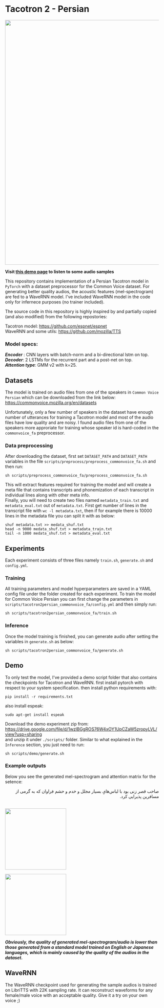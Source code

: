 # Tacotron 2 - Persian
<p align="center"><img src="assets/tacotron2persian.png" width="800"  />
</p>


<strong>Visit <a href="https://hamedhemati.github.io/Tacotron-2-Persian-Demo/">this demo page</a> to listen to some audio samples</strong>

This repository contains implementation of a Persian Tacotron model in `PyTorch` with a dataset preprocessor for the Common Voice dataset. For generating better quality audios, the acoustic features (mel-spectrogram) are fed to a WaveRNN model. I've included WaveRNN model in the code only for infernece purposes (no trainer included).

The source code in this repository is highly inspired by and partially copied (and also modified) from the following repostories:<br>

Tacotron model: https://github.com/espnet/espnet <br>
WaveRNN and some utils: https://github.com/mozilla/TTS <br>

### Model specs:<br>
***Encoder*** : CNN layers with batch-norm and a bi-directional lstm on top.<br>
***Decoder***: 2 LSTMs for the recurrent part and a post-net on top.<br>
***Attention type***: GMM v2 with k=25.

## Datasets
The model is trained on audio files from one of the speakers in `Common Voice Persian` which can be downloaded from the link below:
https://commonvoice.mozilla.org/en/datasets

Unfortunately, only a few number of speakers in the dataset have enough number of utterances for training a Tacotron model and most of the audio files have low quality and are noisy. I found audio files from one of the speakers more approriate for training whose speaker id is hard-coded in the `commonvoice_fa` preprocessor.

### Data preprocessing
After downloading the dataset, first set `DATASET_PATH` and `DATASET_PATH` variables in the file `scripts/preprocess/preprocess_commonvoice_fa.sh` and then run:
```
sh scripts/preprocess_commonvoice_fa/preprocess_commonvoice_fa.sh
```
This will extract features required for training the model and will create a meta file that contains transcripts and phonemization of each transcript in individual lines along with other meta info.<br>
Finally, you will need to create two files named `metadata_train.txt` and `metadata_eval.txt` out of `metadata.txt`. First get number of lines in the transcript file with `wc -l metadata.txt`, then if for example there is 10000 lines in the metadata file you can split it with as below:<br>
```
shuf metadata.txt >> medata_shuf.txt
head -n 9000 medata_shuf.txt > metadata_train.txt
tail -n 1000 medata_shuf.txt > metadata_eval.txt
```

## Experiments
Each experiment consists of three files namely `train.sh`, `generate.sh` and `config.yml`.

### Training
All training parameters and model hyperparameters are saved in a YAML config file under the folder created for each experiment. To train the model for Common Voice Persian you can first change the parameters in `scripts/tacotron2persian_commonvoice_fa/config.yml` and then simply run:
```
sh scripts/tacotron2persian_commonvoice_fa/train.sh
```

### Inference
Once the model training is finished, you can generate audio after setting the variables in `generate.sh` as below:

```
sh scripts/tacotron2persian_commonvoice_fa/generate.sh
```

## Demo
To only test the model, I've provided a demo script folder that also contains the checkpoints for Tacotron and WaveRNN. 
first install pytorch with respect to your system specification. then install python requirements with:

```
pip install -r requirements.txt
```

also install espeak:

```
sudo apt-get install espeak
```
Download the demo experiment zip from:<br>
https://drive.google.com/file/d/1wzlBGgROS76W4xOY1UpCZaW5zropyLVL/view?usp=sharing
<br>
and unzip it under `./scripts/` folder. Similar to what explained in the `Inference` section, you just need to run:
```
sh scripts/demo/generate.sh
```

### Example outputs
Below you see the generated mel-spectrogram and attention matrix for the setence:<br>

<div dir="rtl">
صاحب قصر زنی بود با لباس‌هایِ بسیار مجلل و خدم و حشم فراوان که به گرمی از مسافرین پذیرایی کرد.
</div>
<br>

<p align="left"><img src="assets/sample_mel.png" width="200"  />
</p>

<p align="left"><img src="assets/sample_attn.png" width="200"  />
</p>

***Obviously, the quality of generated mel-spectrogram/audio is lower than those generated from a standard model trained on English or Japanese languages, which is mainly caused by the quality of the audios in the dataset.***


## WaveRNN
The WaveRNN checkpoint used for generating the sample audios is trained on LibriTTS with 22K sampling rate. It can reconstruct waveforms for any female/male voice with an acceptable quality. Give it a try on your own voice ;)
